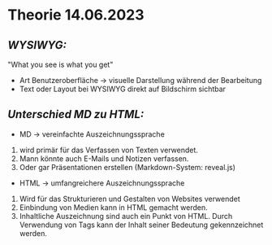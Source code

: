 # Theorie 14.06.2023

## *WYSIWYG:*
"What you see is what you get"

- Art Benutzeroberfläche → visuelle Darstellung während der Bearbeitung
- Text oder Layout bei WYSIWYG direkt auf Bildschirm sichtbar

## *Unterschied MD zu HTML:*

- MD → vereinfachte Auszeichnungssprache
1. wird primär für das Verfassen von Texten verwendet.
2. Mann könnte auch E-Mails und Notizen verfassen. 
3. Oder gar Präsentationen erstellen (Markdown-System: reveal.js)

- HTML → umfangreichere Auszeichnungssprache
1. Wird für das Strukturieren und Gestalten von Websites verwendet
2. Einbindung von Medien kann in HTML gemacht werden.
3. Inhaltliche Auszeichnung sind auch ein Punkt von HTML. Durch Verwendung von Tags kann der Inhalt seiner Bedeutung gekennzeichnet werden.